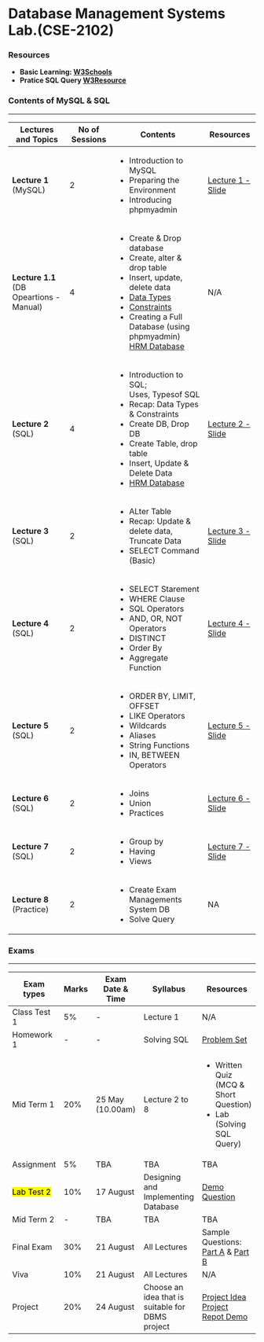 # Database Management Systems Lab.(CSE-2102) 


### Resources
 - **Basic Learning: [W3Schools](https://www.w3schools.com/sql/default.asp)**
 - **Pratice SQL Query [W3Resource](https://www.w3resource.com/sql-exercises/)**

### Contents of MySQL & SQL

---


| Lectures and Topics | No of Sessions | Contents | Resources |
|---------------------|----------------|----------|-----------|
| <b>Lecture 1 </b><br> (MySQL)  | 2 |<ul> <li> Introduction to MySQL </li> <li> Preparing the Environment</li> <li> Introducing phpmyadmin</li>|[Lecture 1 - Slide](https://github.com/samsuddoha/DBMS/blob/main/DBMS%20LAB/Lecture/1.%20DBMS%20LAB%20-%20Lecture%201_Intro%20MySQL.pdf)   |
| <b>Lecture 1.1 </b><br> (DB Opeartions - Manual) | 4 | <ul><li>Create & Drop database </li> <li>Create, alter & drop table</li> <li> Insert, update, delete data</li> <li>[Data Types](https://github.com/samsuddoha/DBMS/blob/main/DBMS%20LAB/Lecture/MySQL%20Data%20Types.pdf) </li> <li>[Constraints](https://github.com/samsuddoha/DBMS/blob/main/DBMS%20LAB/Lecture/MySQL%20Constraints.pdf) </li> <li> Creating a Full Database (using phpmyadmin) <br> [HRM Database](https://github.com/samsuddoha/DBMS/blob/main/DBMS%20LAB/Lecture/HRM%20Database.pdf) </ul>   | N/A   |
| <b>Lecture 2</b> <br> (SQL)  | 4| <ul><li>Introduction to SQL; <br>Uses, Typesof SQL </li> <li>Recap: Data Types & Constraints </li> <li> Create DB, Drop DB </li> <li> Create Table, drop table </li> <li>Insert, Update & Delete Data </li> <li> [HRM Database](https://github.com/samsuddoha/DBMS/blob/main/DBMS%20LAB/Lecture/HRM%20Database.pdf) </li></ul>  | [Lecture 2 - Slide](https://github.com/samsuddoha/DBMS/blob/main/DBMS%20LAB/Lecture/2.%20DBMS%20LAB%20-%20Lecture%202_Intro%20SQL.pdf)  |
| <b>Lecture 3</b> <br> (SQL)  | 2| <ul><li>ALter Table </li> <li>Recap: Update & delete data, Truncate Data </li> <li> SELECT Command (Basic) </li> </ul>  | [Lecture 3 - Slide](https://github.com/samsuddoha/DBMS/blob/main/DBMS%20LAB/Lecture/3.%20DBMS%20LAB%20-%20Lecture%203_Intro%20SQL.pdf)  |
| <b>Lecture 4</b> <br> (SQL)  | 2| <ul><li>SELECT Starement </li> <li>WHERE Clause </li> <li> SQL Operators </li> <li> AND, OR, NOT Operators </li> <li>DISTINCT </li> <li>Order By</li> <li>Aggregate Function</li></ul>  | [Lecture 4 - Slide](https://github.com/samsuddoha/DBMS/blob/main/DBMS%20LAB/Lecture/4.%20Lecture%204%20(Data%20Science%20Bassic).pdf)  |
| <b>Lecture 5</b> <br> (SQL)  | 2| <ul><li>ORDER BY, LIMIT, OFFSET </li> <li>LIKE Operators </li> <li> Wildcards </li> <li> Aliases </li> <li>String Functions </li> <li>IN, BETWEEN Operators</li> </ul>  | [Lecture 5 - Slide](https://github.com/samsuddoha/DBMS/blob/main/DBMS%20LAB/Lecture/5.%20Lecture%204%20(Data%20Science%20basic).pdf)  |
| <b>Lecture 6</b> <br> (SQL)  | 2| <ul><li>Joins </li> <li> Union</li><li>Practices </li> </ul>  | [Lecture 6 - Slide](https://github.com/samsuddoha/DBMS/blob/main/DBMS%20LAB/Lecture/6.%20Lecture%206.pptx)  |
| <b>Lecture 7</b> <br> (SQL)  | 2| <ul><li>Group by </li> <li> Having </li> <li> Views</li></ul>  | [Lecture 7 - Slide](https://github.com/samsuddoha/DBMS/blob/main/DBMS%20LAB/Lecture/7.%20Lecture%207.pptx)  |
| <b>Lecture 8</b> <br> (Practice)  | 2| <ul><li>Create Exam Managements System DB </li> <li> Solve Query </li> </ul>  | NA  |

### Exams

---

|Exam types| Marks| Exam Date & Time | Syllabus | Resources|
|-----------|-------|-----------------|------------|---------|
|Class Test 1| 5%| - | Lecture 1 | N/A|
|Homework 1| -| - | Solving SQL | [Problem Set](https://github.com/samsuddoha/DBMS/tree/main/DBMS%20LAB/Lecture/Homework)|
|Mid Term 1| 20%| 25 May (10.00am)| Lecture 2 to 8 | <ul><li>Written Quiz (MCQ & Short Question)</li> <li>Lab (Solving SQL Query)</li>|
|Assignment| 5% | TBA | TBA | TBA|
|<mark>Lab Test 2 </mark>| 10% | 17 August | Designing and Implementing Database | [Demo Question](https://github.com/samsuddoha/DBMS/blob/main/DBMS%20LAB/Exam%20Q/Lab%20Test%20Demo%20Q.pdf)|
|Mid Term 2| - | TBA | TBA | TBA|
|Final Exam| 30% | 21 August | All Lectures | Sample Questions: [Part A](https://github.com/samsuddoha/DBMS/blob/main/DBMS%20LAB/Exam%20Q/Final%20Exam_PART%20A%20-.pdf) & [Part B](https://github.com/samsuddoha/DBMS/blob/main/DBMS%20LAB/Exam%20Q/Final%20Exam_PART%20B.pdf)|
|Viva| 10% | 21 August | All Lectures | N/A|
|Project| 20% | 24 August | Choose an idea that is suitable for DBMS project | [Project Idea](https://docs.google.com/spreadsheets/d/12VLKIOJCFoacbW0dEoxdzng-SXE3fpiI/edit?usp=sharing&ouid=113615615478572276576&rtpof=true&sd=true) <br>[Project Repot Demo](https://github.com/samsuddoha/DBMS/blob/main/DBMS%20LAB/Project/Project%20Report%20Demo.pdf)|


